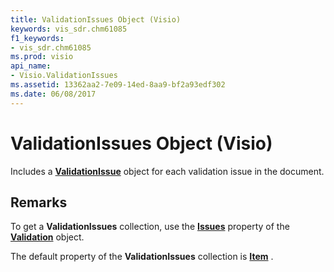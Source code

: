 ```yaml
---
title: ValidationIssues Object (Visio)
keywords: vis_sdr.chm61085
f1_keywords:
- vis_sdr.chm61085
ms.prod: visio
api_name:
- Visio.ValidationIssues
ms.assetid: 13362aa2-7e09-14ed-8aa9-bf2a93edf302
ms.date: 06/08/2017
---
```



# ValidationIssues Object (Visio)

Includes a  **[ValidationIssue](validationissue-object-visio.md)** object for each validation issue in the document.


## Remarks

To get a  **ValidationIssues** collection, use the **[Issues](validation-issues-property-visio.md)** property of the **[Validation](validation-object-visio.md)** object.

The default property of the  **ValidationIssues** collection is **[Item](validationissues-item-property-visio.md)** .


